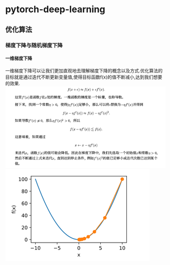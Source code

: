  pytorch-deep-learning
 ========
 优化算法
 -------
### 梯度下降与随机梯度下降
#### 一维梯度下降
一维梯度下降可以让我们更加直观地去理解梯度下降的概念以及方式.优化算法的目标就是通过迭代不断更新变量值,使得目标函数f(x)的值不断减小,达到我们想要的效果.<br>
![一维梯度下降](https://github.com/MA-JIE/pytorch-deep-learning/blob/master/images/%E4%B8%80%E7%BB%B4.png)
![](https://github.com/MA-JIE/pytorch-deep-learning/blob/master/images/1.png)
